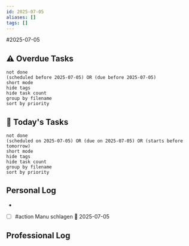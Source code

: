 ```yaml
---
id: 2025-07-05
aliases: []
tags: []
---
```


#2025-07-05

## ⚠️ Overdue Tasks

```tasks
not done
(scheduled before 2025-07-05) OR (due before 2025-07-05)
short mode
hide tags
hide task count
group by filename
sort by priority
```

## 📅 Today's Tasks

```tasks
not done
(scheduled on 2025-07-05) OR (due on 2025-07-05) OR (starts before tomorrow)
short mode
hide tags
hide task count
group by filename
sort by priority
```

## Personal Log

-

- [ ] #action Manu schlagen 🛫 2025-07-05

## Professional Log
